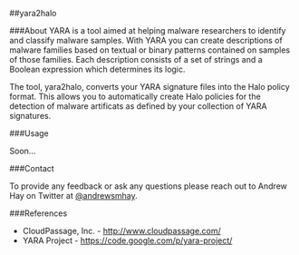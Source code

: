 ##yara2halo

###About
YARA is a tool aimed at helping malware researchers to identify and classify malware samples. With YARA you can create descriptions of malware families based on textual or binary patterns contained on samples of those families. Each description consists of a set of strings and a Boolean expression which determines its logic.

The tool, yara2halo, converts your YARA signature files into the Halo policy format. This allows you to automatically create Halo policies for the detection of malware artificats as defined by your collection of YARA signatures.

###Usage

Soon...

###Contact

To provide any feedback or ask any questions please reach out to Andrew Hay on Twitter at <a href="http://twitter.com/andrewsmhay" target="new">@andrewsmhay</a>.

###References
* CloudPassage, Inc. - http://www.cloudpassage.com/
* YARA Project - https://code.google.com/p/yara-project/